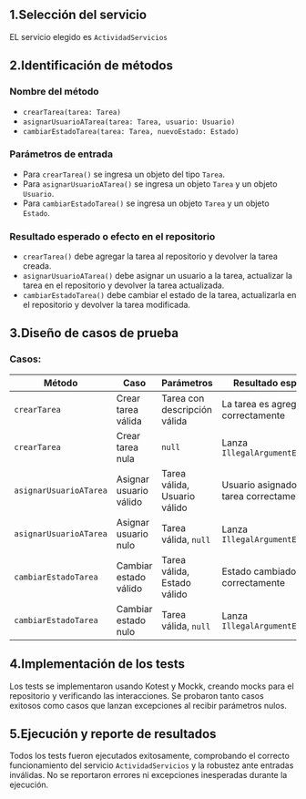 ## 1.Selección del servicio

EL servicio elegido es `ActividadServicios`

## 2.Identificación de métodos

### Nombre del método

- `crearTarea(tarea: Tarea)`
- `asignarUsuarioATarea(tarea: Tarea, usuario: Usuario)`
- `cambiarEstadoTarea(tarea: Tarea, nuevoEstado: Estado)`

### Parámetros de entrada

- Para `crearTarea()` se ingresa un objeto del tipo `Tarea`.
- Para `asignarUsuarioATarea()` se ingresa un objeto `Tarea` y un objeto `Usuario`.
- Para `cambiarEstadoTarea()` se ingresa un objeto `Tarea` y un objeto `Estado`.


### Resultado esperado o efecto en el repositorio

- `crearTarea()` debe agregar la tarea al repositorio y devolver la tarea creada.
- `asignarUsuarioATarea()` debe asignar un usuario a la tarea, actualizar la tarea en el repositorio y devolver la tarea actualizada.
- `cambiarEstadoTarea()` debe cambiar el estado de la tarea, actualizarla en el repositorio y devolver la tarea modificada.


## 3.Diseño de casos de prueba
### Casos:

| Método                 | Caso                              | Parámetros                          | Resultado esperado                         |
|------------------------|----------------------------------|-----------------------------------|-------------------------------------------|
| `crearTarea`           | Crear tarea válida                | Tarea con descripción válida      | La tarea es agregada correctamente        |
| `crearTarea`           | Crear tarea nula                 | `null`                           | Lanza `IllegalArgumentException`          |
| `asignarUsuarioATarea` | Asignar usuario válido           | Tarea válida, Usuario válido      | Usuario asignado a la tarea correctamente |
| `asignarUsuarioATarea` | Asignar usuario nulo             | Tarea válida, `null`              | Lanza `IllegalArgumentException`          |
| `cambiarEstadoTarea`   | Cambiar estado válido             | Tarea válida, Estado válido       | Estado cambiado correctamente              |
| `cambiarEstadoTarea`   | Cambiar estado nulo              | Tarea válida, `null`              | Lanza `IllegalArgumentException`          |


## 4.Implementación de los tests

Los tests se implementaron usando Kotest y Mockk, creando mocks para el repositorio y verificando las interacciones. Se probaron tanto casos exitosos como casos que lanzan excepciones al recibir parámetros nulos.

## 5.Ejecución y reporte de resultados

Todos los tests fueron ejecutados exitosamente, comprobando el correcto funcionamiento del servicio `ActividadServicios` y la robustez ante entradas inválidas. No se reportaron errores ni excepciones inesperadas durante la ejecución.

